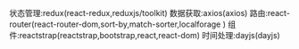 
状态管理:redux(react-redux,reduxjs/toolkit)
数据获取:axios(axios)
路由:react-router(react-router-dom,sort-by,match-sorter,localforage )
组件:reactstrap(reactstrap,bootstrap,react,react-dom)
时间处理:dayjs(dayjs)